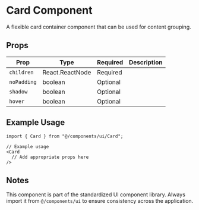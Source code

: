 # Card Component

A flexible card container component that can be used for content grouping.

## Props

| Prop | Type | Required | Description |
|------|------|----------|-------------|
| `children` | React.ReactNode | Required | |
| `noPadding` | boolean | Optional | |
| `shadow` | boolean | Optional | |
| `hover` | boolean | Optional | |

## Example Usage

```tsx
import { Card } from "@/components/ui/Card";

// Example usage
<Card 
  // Add appropriate props here
/>
```

## Notes

This component is part of the standardized UI component library. Always import it from `@/components/ui` to ensure consistency across the application.
